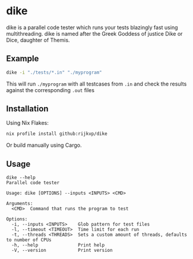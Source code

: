 # dike

dike is a parallel code tester which runs your tests blazingly fast using multithreading.
dike is named after the Greek Goddess of justice Dike or Dice, daughter of Themis.

## Example

```sh
dike -i "./tests/*.in" "./myprogram"
```
This will run `./myprogram` with all testcases from `.in` and check the results against the corresponding `.out` files

## Installation

Using Nix Flakes:
```sh
nix profile install github:rijkvp/dike
```

Or build manually using Cargo.

## Usage

```
dike --help
Parallel code tester

Usage: dike [OPTIONS] --inputs <INPUTS> <CMD>

Arguments:
  <CMD>  Command that runs the program to test

Options:
  -i, --inputs <INPUTS>    Glob pattern for test files
  -l, --timeout <TIMEOUT>  Time limit for each run
  -t, --threads <THREADS>  Sets a custom amount of threads, defaults to number of CPUs
  -h, --help               Print help
  -V, --version            Print version
```
